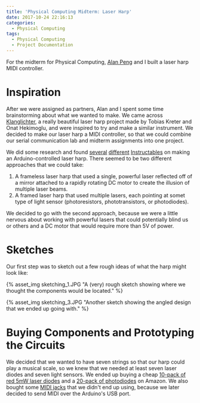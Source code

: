 ```yaml
---
title: 'Physical Computing Midterm: Laser Harp'
date: 2017-10-24 22:16:13
categories:
  - Physical Computing
tags:
  - Physical Computing
  - Project Documentation
---
```


For the midterm for Physical Computing, [Alan Peng](https://medium.com/physical-computing-by-boys-on-hudson) and I built a laser harp MIDI controller.



# Inspiration

After we were assigned as partners, Alan and I spent some time brainstorming about what we wanted to make. We came across [Klanglichter](https://vimeo.com/128600307), a really beautiful laser harp project made by Tobias Kreter and Onat Hekimoglu, and were inspired to try and make a similar instrument. We decided to make our laser harp a MIDI controller, so that we could combine our serial communication lab and midterm assignments into one project.

We did some research and found [several](http://www.instructables.com/id/Frameless-Laser-Harp/) [different](http://www.instructables.com/id/Quick-Arduino-MIDI-Laser-Harp/) [Instructables](http://www.instructables.com/id/13-Note-MIDI-Laser-Harp-Controlled-by-Arduino/) on making an Arduino-controlled laser harp. There seemed to be two different approaches that we could take:
1. A frameless laser harp that used a single, powerful laser reflected off of a mirror attached to a rapidly rotating DC motor to create the illusion of multiple laser beams.
2. A framed laser harp that used multiple lasers, each pointing at somet type of light sensor (photoresistors, phototransistors, or photodiodes).

We decided to go with the second approach, because we were a little nervous about working with powerful lasers that could potentially blind us or others and a DC motor that would require more than 5V of power.

# Sketches

Our first step was to sketch out a few rough ideas of what the harp might look like:

{% asset_img sketching_1.JPG "A (very) rough sketch showing where we thought the components would be located." %}

{% asset_img sketching_3.JPG "Another sketch showing the angled design that we ended up going with." %}

# Buying Components and Prototyping the Circuits

We decided that we wanted to have seven strings so that our harp could play a musical scale, so we knew that we needed at least seven laser diodes and seven light sensors. We ended up buying a cheap [10-pack of red 5mW laser diodes](https://www.amazon.com/GeeBat-10pcs-Laser-Module-Lasers/dp/B01ITK4PEO) and a [20-pack of photodiodes](https://www.amazon.com/gp/product/B00M1PMHO4) on Amazon. We also bought some [MIDI jacks](https://www.amazon.com/gp/product/B00OE7JU88/ref=oh_aui_detailpage_o02_s00?ie=UTF8&psc=1) that we didn't end up using, because we later decided to send MIDI over the Arduino's USB port.


